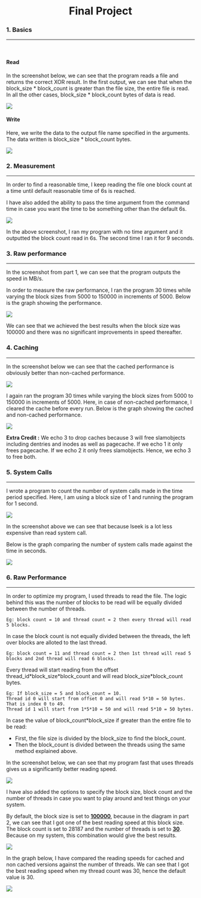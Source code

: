<h1 align=center>Final Project</h1>

<!-- <style>
    .code{
        color:brown;
    }
</style> -->

### 1. Basics
---
</br>

#### **Read**

In the screenshot below, we can see that the program reads a file and returns the correct XOR result. In the first output, we can see that when the <span class=code>block_size * block_count</span> is greater than the file size, the entire file is read. In all the other cases, <span class=code>block_size * block_count</span> bytes of data is read.

![](screenshots/1-1.png)  

#### **Write**

Here, we write the data to the output file name specified in the arguments. The data written is <span class=code>block_size * block_count</span> bytes.

![](screenshots/20221212190942.png)

### 2. Measurement
---

In order to find a reasonable time, I keep reading the file one block count at a time until default reasonable time of 6s is reached.

I have also added the ability to pass the time argument from the command time in case you want the time to be something other than the default 6s.

![](screenshots/2-1.png)

In the above screenshot, I ran my program with no time argument and it outputted the block count read in 6s. The second time I ran it for 9 seconds.


### 3. Raw performance
---
In the screenshot from part 1, we can see that the program outputs the speed in MB/s.

In order to measure the raw performance, I ran the program 30 times while varying the block sizes from 5000 to 150000 in increments of 5000. Below is the graph showing the performance.

![](./raw_p.png)

We can see that we achieved the best results when the block size was <span class=code>100000</span> and there was no significant improvements in speed thereafter.

### 4. Caching
---

In the screenshot below we can see that the cached performance is obviously better than non-cached performance.

![](screenshots/3-1.png)  

I again ran the program 30 times while varying the block sizes from 5000 to 150000 in increments of 5000. Here, in case of non-cached performance, I cleared the cache before every run. Below is the graph showing the cached and non-cached performance.

![](./cached_vs_noncached.png)

**Extra Credit :** We echo 3 to drop caches because 3 will free slamobjects including dentries and inodes as well as pagecache. If we echo 1 it only frees pagecache. If we echo 2 it only frees slamobjects. Hence, we echo 3 to free both.

### 5. System Calls
---

I wrote a program to count the number of system calls made in the time period specified. Here, I am using a block size of 1 and running the program for 1 second. 

![](screenshots/5-1.png)

In the screenshot above we can see that because lseek is a lot less expensive than read system call.

Below is the graph comparing the number of system calls made against the time in seconds.

![](./systemcalls.png)

### 6. Raw Performance
---

In order to optimize my program, I used threads to read the file. The logic behind this was the number of blocks to be read will be equally divided between the number of threads.

    Eg: block count = 10 and thread count = 2 then every thread will read 5 blocks.

In case the block count is not equally divided between the threads, the left over blocks are alloted to the last thread.

    Eg: block count = 11 and thread count = 2 then 1st thread will read 5 blocks and 2nd thread will read 6 blocks.

Every thread will start reading from the offset <span class=code>thread_id\*block_size\*block_count</span> and will read <span class=code>block_size\*block_count</span> bytes.

    Eg: If block_size = 5 and block_count = 10.
    Thread id 0 will start from offset 0 and will read 5*10 = 50 bytes. That is index 0 to 49.
    Thread id 1 will start from 1*5*10 = 50 and will read 5*10 = 50 bytes.

In case the value of block_count*block_size if greater than the entire file to be read:
- First, the file size is divided by the block_size to find the block_count.
- Then the block_count is divided between the threads using the same method explained above.

In the screenshot below, we can see that my program fast that uses threads gives us a significantly better reading speed.

![](screenshots/6-1.png)

I have also added the options to specify the block size, block count and the number of threads in case you want to play around and test things on your system.

By default, the block size is set to <u>**100000**</u>, because in the diagram in part 2, we can see that I got one of the best reading speed at this block size. The block count is set to 28187 and the number of threads is set to <u>**30**</u>. Because on my system, this combination would give the best results.

![](screenshots/6-2.png)  

In the graph below, I have compared the reading speeds for cached and non cached versions against the number of threads. We can see that I got the best reading speed when my thread count was 30, hence the default value is 30.

![](./thread_cnc.png)
